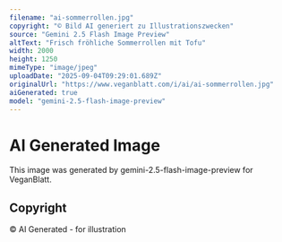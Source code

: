 ```yaml
---
filename: "ai-sommerrollen.jpg"
copyright: "© Bild AI generiert zu Illustrationszwecken"
source: "Gemini 2.5 Flash Image Preview"
altText: "Frisch fröhliche Sommerrollen mit Tofu"
width: 2000
height: 1250
mimeType: "image/jpeg"
uploadDate: "2025-09-04T09:29:01.689Z"
originalUrl: "https://www.veganblatt.com/i/ai/ai-sommerrollen.jpg"
aiGenerated: true
model: "gemini-2.5-flash-image-preview"
---
```


# AI Generated Image

This image was generated by gemini-2.5-flash-image-preview for VeganBlatt.

## Copyright
© AI Generated - for illustration
